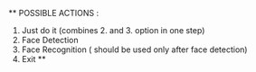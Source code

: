 ** POSSIBLE ACTIONS :
1. Just do it (combines 2. and 3. option in one step) 
2. Face Detection
3. Face Recognition ( should be used only after face detection)
4. Exit **
